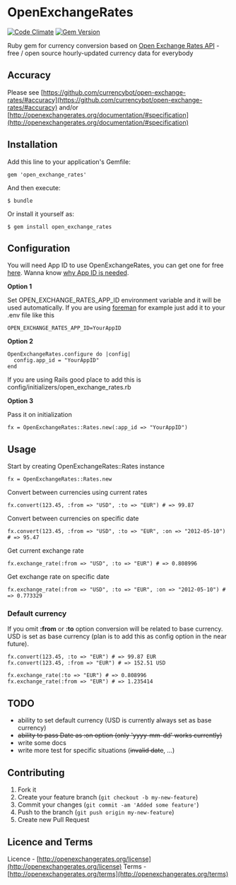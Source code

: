 # OpenExchangeRates

[![Code Climate](https://codeclimate.com/badge.png)](https://codeclimate.com/github/vlado/open_exchange_rates)
[![Gem Version](https://badge.fury.io/rb/open_exchange_rates.png)](http://badge.fury.io/rb/open_exchange_rates)

Ruby gem for currency conversion based on [Open Exchange Rates API](http://openexchangerates.org) - free / open source hourly-updated currency data for everybody

## Accuracy

Please see [https://github.com/currencybot/open-exchange-rates/#accuracy](https://github.com/currencybot/open-exchange-rates/#accuracy) and/or [http://openexchangerates.org/documentation/#specification](http://openexchangerates.org/documentation/#specification)

## Installation

Add this line to your application's Gemfile:

    gem 'open_exchange_rates'

And then execute:

    $ bundle

Or install it yourself as:

    $ gem install open_exchange_rates
    
## Configuration

You will need App ID to use OpenExchangeRates, you can get one for free [here](https://openexchangerates.org/signup/). Wanna know [why App ID is needed](http://www.josscrowcroft.com/2012/projects/open-exchange-rates-update-the-partys-not-over-it-just-got-a-little-too-noisy/).

**Option 1**

Set OPEN_EXCHANGE_RATES_APP_ID environment variable and it will be used automatically. If you are using [foreman](http://ddollar.github.com/foreman/) for example just add it to your .env file like this

	OPEN_EXCHANGE_RATES_APP_ID=YourAppID

**Option 2**

	OpenExchangeRates.configure do |config|
  	  config.app_id = "YourAppID"
	end
	
If you are using Rails good place to add this is config/initializers/open_exchange_rates.rb
	
**Option 3**

Pass it on initialization
	
	fx = OpenExchangeRates::Rates.new(:app_id => "YourAppID")
	

## Usage

Start by creating OpenExchangeRates::Rates instance

    fx = OpenExchangeRates::Rates.new

Convert between currencies using current rates    

    fx.convert(123.45, :from => "USD", :to => "EUR") # => 99.87
    
Convert between currencies on specific date   

    fx.convert(123.45, :from => "USD", :to => "EUR", :on => "2012-05-10") # => 95.47
    
Get current exchange rate

    fx.exchange_rate(:from => "USD", :to => "EUR") # => 0.808996
    
Get exchange rate on specific date

    fx.exchange_rate(:from => "USD", :to => "EUR", :on => "2012-05-10") # => 0.773329
    
### Default currency

If you omit **:from** or **:to** option conversion will be related to base currency. USD is set as base currency (plan is to add this as config option in the near future).

    fx.convert(123.45, :to => "EUR") # => 99.87 EUR
    fx.convert(123.45, :from => "EUR") # => 152.51 USD

    fx.exchange_rate(:to => "EUR") # => 0.808996
    fx.exchange_rate(:from => "EUR") # => 1.235414

    
## TODO

- ability to set default currency (USD is currently always set as base currency)
- <del>ability to pass Date as :on option (only 'yyyy-mm-dd' works currently)</del>
- write some docs
- write more test for specific situations (<del>invalid date</del>, ...)

## Contributing

1. Fork it
2. Create your feature branch (`git checkout -b my-new-feature`)
3. Commit your changes (`git commit -am 'Added some feature'`)
4. Push to the branch (`git push origin my-new-feature`)
5. Create new Pull Request

## Licence and Terms

Licence - [http://openexchangerates.org/license](http://openexchangerates.org/license)
Terms - [http://openexchangerates.org/terms](http://openexchangerates.org/terms)
